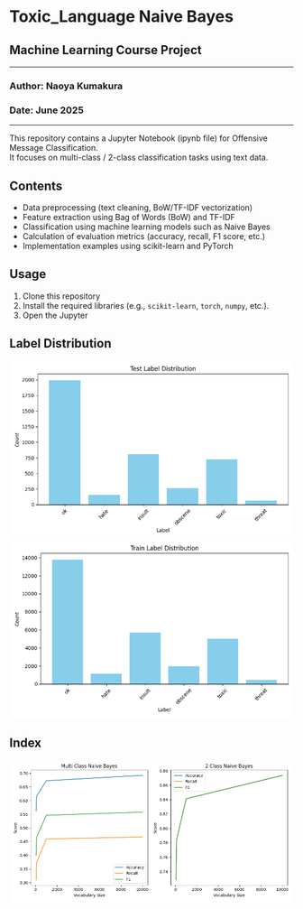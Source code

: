 # Toxic_Language Naive Bayes
## Machine Learning Course Project
---
### Author: Naoya Kumakura
### Date: June 2025
---
This repository contains a Jupyter Notebook (ipynb file) for Offensive Message Classification.  
It focuses on multi-class / 2-class classification tasks using text data.

## Contents

- Data preprocessing (text cleaning, BoW/TF-IDF vectorization)
- Feature extraction using Bag of Words (BoW) and TF-IDF
- Classification using machine learning models such as Naive Bayes
- Calculation of evaluation metrics (accuracy, recall, F1 score, etc.)
- Implementation examples using scikit-learn and PyTorch



## Usage

1. Clone this repository
2. Install the required libraries (e.g., `scikit-learn`, `torch`, `numpy`, etc.).
3. Open the Jupyter



## Label Distribution

![Test Label Distribution](Pic/test_label_distribution.png)
![Train Label Distribution](Pic/train_label_distribution.png)

## Index
![Index](Pic/Index.png)